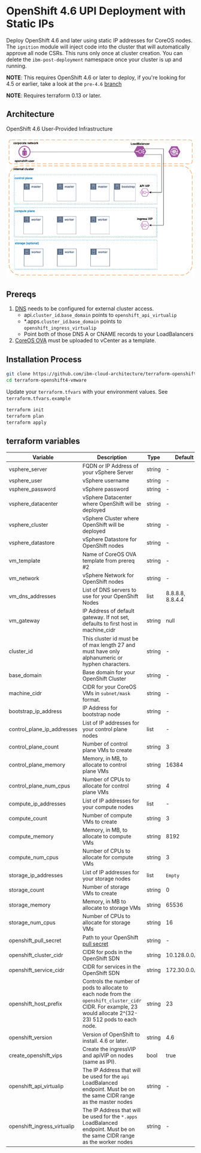 # OpenShift 4.6 UPI Deployment with Static IPs

Deploy OpenShift 4.6 and later using static IP addresses for CoreOS nodes. The `ignition` module will inject code into the cluster that will automatically approve all node CSRs.  This runs only once at cluster creation.  You can delete the `ibm-post-deployment` namespace once your cluster is up and running.

**NOTE**: This requires OpenShift 4.6 or later to deploy, if you're looking for 4.5 or earlier, take a look at the `pre-4.6` [branch](https://github.com/ibm-cloud-architecture/terraform-openshift4-vmware/tree/pre-4.6)

**NOTE**: Requires terraform 0.13 or later.

## Architecture

OpenShift 4.6 User-Provided Infrastructure

![topology](./media/topology.png)

## Prereqs

1. [DNS](https://docs.openshift.com/container-platform/4.6/installing/installing_vsphere/installing-vsphere.html#installation-dns-user-infra_installing-vsphere) needs to be configured for external cluster access.
    - api.`cluster_id`.`base_domain` points to `openshift_api_virtualip`
    - *.apps.`cluster_id`.`base_domain` points to `openshift_ingress_virtualip`
    - Point both of those DNS A or CNAME records to your LoadBalancers
2. [CoreOS OVA](http://mirror.openshift.com/pub/openshift-v4/dependencies/rhcos/) must be uploaded to vCenter as a template.

## Installation Process

```bash
git clone https://github.com/ibm-cloud-architecture/terraform-openshift4-vmware
cd terraform-openshift4-vmware
```

Update your `terraform.tfvars` with your environment values.  See `terraform.tfvars.example`

```bash
terraform init
terraform plan
terraform apply
```

## terraform variables

| Variable                     | Description                                                  | Type | Default |
| ---------------------------- | ------------------------------------------------------------ | ---- | ------- |
| vsphere_server               | FQDN or IP Address of your vSphere Server                    | string | - |
| vsphere_user                 | vSphere username                                             | string | - |
| vsphere_password             | vSphere password                                             | string | - |
| vsphere_datacenter           | vSphere Datacenter where OpenShift will be deployed          | string | - |
| vsphere_cluster              | vSphere Cluster where OpenShift will be deployed             | string | - |
| vsphere_datastore            | vSphere Datastore for OpenShift nodes                        | string | - |
| vm_template                  | Name of CoreOS OVA template from prereq #2                   | string | - |
| vm_network                   | vSphere Network for OpenShift nodes                          | string | - |
| vm_dns_addresses             | List of DNS servers to use for your OpenShift Nodes          | list   | 8.8.8.8, 8.8.4.4 |
| vm_gateway                   | IP Address of default gateway.  If not set, defaults to first host in machine_cidr | string | null |
| cluster_id                   | This cluster id must be of max length 27 and must have only alphanumeric or hyphen characters. | string | - |
| base_domain                  | Base domain for your OpenShift Cluster                       | string | - |
| machine_cidr                 | CIDR for your CoreOS VMs in `subnet/mask` format.            | string | - |
| bootstrap_ip_address         | IP Address for bootstrap node                                | string | - |
| control_plane_ip_addresses   | List of IP addresses for your control plane nodes            | list   | - |
| control_plane_count          | Number of control plane VMs to create                        | string | 3 |
| control_plane_memory         | Memory, in MB, to allocate to control plane VMs              | string | 16384 |
| control_plane_num_cpus       | Number of CPUs to allocate for control plane VMs             | string | 4 |
| compute_ip_addresses         | List of IP addresses for your compute nodes                  | list   | - |
| compute_count                | Number of compute VMs to create                              | string | 3|
| compute_memory               | Memory, in MB, to allocate to compute VMs                    | string | 8192 |
| compute_num_cpus             | Number of CPUs to allocate for compute VMs                   | string | 3 |
| storage_ip_addresses         |List of IP addresses for your storage nodes                   | list | `Empty` |
| storage_count                |Number of storage VMs to create                               | string | 0 |
| storage_memory               | Memory, in MB to allocate to storage VMs                     | string | 65536 |
| storage_num_cpus             | Number of CPUs to allocate for storage VMs                   | string | 16 |
| openshift_pull_secret        | Path to your OpenShift [pull secret](https://cloud.redhat.com/openshift/install/vsphere/user-provisioned) | string | -                |
| openshift_cluster_cidr       | CIDR for pods in the OpenShift SDN                           | string | 10.128.0.0/14 |
| openshift_service_cidr       | CIDR for services in the OpenShift SDN                       | string | 172.30.0.0/16 |
| openshift_host_prefix        | Controls the number of pods to allocate to each node from the `openshift_cluster_cidr` CIDR. For example, 23 would allocate 2^(32-23) 512 pods to each node. | string | 23 |
| openshift_version            | Version of OpenShift to install. 4.6 or later.               | string | 4.6 |
| create_openshift_vips        | Create the ingressVIP and apiVIP on nodes (same as IPI).     | bool   | true |
| openshift_api_virtualip      | The IP Address that will be used for the `api` LoadBalanced endpoint.  Must be on the same CIDR range as the master nodes | string | - |
| openshift_ingress_virtualip  | The IP Address that will be used for the `*.apps` LoadBalanced endpoint.  Must be on the same CIDR range as the worker nodes | string | - |
